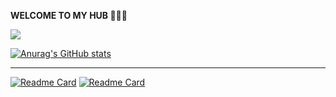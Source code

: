 **WELCOME TO MY HUB 🍺🍺🍺**

![](https://komarev.com/ghpvc/?username=ByeRose&color=brightgreen)

[![Anurag's GitHub stats](https://github-readme-stats.vercel.app/api?username=ByeRose&hide=contribs,prs&show_icons=true&icon_color=fff&bg_color=30,e96443,904e95&title_color=fff&text_color=fff)]()

---

[![Readme Card](https://github-readme-stats.vercel.app/api/pin/?username=ByeRose&repo=writeups-buuctf&theme=chartreuse-dark)](https://github.com/ByeRose/writeups-buuctf)
[![Readme Card](https://github-readme-stats.vercel.app/api/pin/?username=ByeRose&repo=writeups-adworld&theme=chartreuse-dark)](https://github.com/ByeRose/writeups-adworld)
